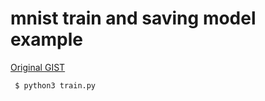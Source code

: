 # mnist train and saving model example  
[Original GIST](https://gist.github.com/bigsnarfdude/95c19664f5f8aa5b8b403308c5d42b23)

```
 $ python3 train.py
```
